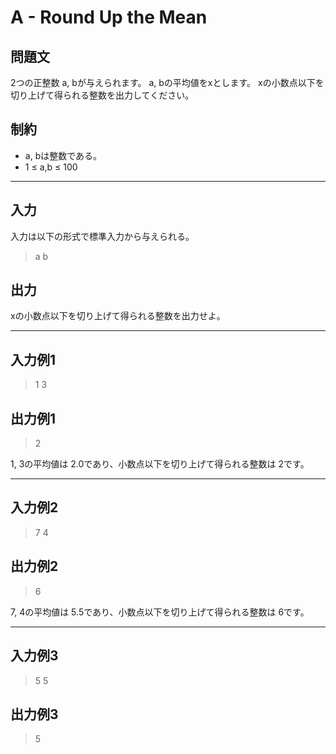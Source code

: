 # A - Round Up the Mean

## 問題文
2つの正整数 a, bが与えられます。 a, bの平均値をxとします。 
xの小数点以下を切り上げて得られる整数を出力してください。

## 制約
* a, bは整数である。
* 1 ≤ a,b ≤ 100

---

## 入力
入力は以下の形式で標準入力から与えられる。
> a b

## 出力
xの小数点以下を切り上げて得られる整数を出力せよ。

--- 

## 入力例1
> 1 3

## 出力例1
> 2

1, 3の平均値は 2.0であり、小数点以下を切り上げて得られる整数は 2です。

---

## 入力例2
> 7 4

## 出力例2
> 6

7, 4の平均値は 5.5であり、小数点以下を切り上げて得られる整数は 6です。

---

## 入力例3
> 5 5

## 出力例3
> 5
